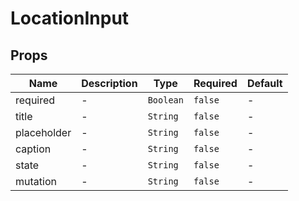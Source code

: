 # LocationInput

## Props

<!-- @vuese:LocationInput:props:start -->
|Name|Description|Type|Required|Default|
|---|---|---|---|---|
|required|-|`Boolean`|`false`|-|
|title|-|`String`|`false`|-|
|placeholder|-|`String`|`false`|-|
|caption|-|`String`|`false`|-|
|state|-|`String`|`false`|-|
|mutation|-|`String`|`false`|-|

<!-- @vuese:LocationInput:props:end -->


